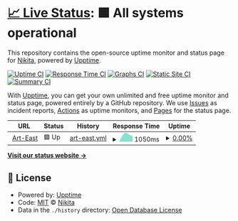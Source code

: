# [📈 Live Status](https://Nikitastore.github.io/Upptime): <!--live status--> **🟩 All systems operational**

This repository contains the open-source uptime monitor and status page for [Nikita](https://Nikitastore.github.io/Upptime), powered by [Upptime](https://github.com/upptime/upptime).

[![Uptime CI](https://github.com/koj-co/upptime/workflows/Uptime%20CI/badge.svg)](https://github.com/koj-co/upptime/actions?query=workflow%3A%22Uptime+CI%22)
[![Response Time CI](https://github.com/koj-co/upptime/workflows/Response%20Time%20CI/badge.svg)](https://github.com/koj-co/upptime/actions?query=workflow%3A%22Response+Time+CI%22)
[![Graphs CI](https://github.com/koj-co/upptime/workflows/Graphs%20CI/badge.svg)](https://github.com/koj-co/upptime/actions?query=workflow%3A%22Graphs+CI%22)
[![Static Site CI](https://github.com/koj-co/upptime/workflows/Static%20Site%20CI/badge.svg)](https://github.com/koj-co/upptime/actions?query=workflow%3A%22Static+Site+CI%22)
[![Summary CI](https://github.com/koj-co/upptime/workflows/Summary%20CI/badge.svg)](https://github.com/koj-co/upptime/actions?query=workflow%3A%22Summary+CI%22)

With [Upptime](https://upptime.js.org), you can get your own unlimited and free uptime monitor and status page, powered entirely by a GitHub repository. We use [Issues](https://github.com/Nikitastore/Upptime/issues) as incident reports, [Actions](https://github.com/Nikitastore/Upptime/actions) as uptime monitors, and [Pages](https://Nikitastore.github.io/Upptime) for the status page.

<!--start: status pages-->
<!-- This summary is generated by Upptime (https://github.com/upptime/upptime) -->
<!-- Do not edit this manually, your changes will be overwritten -->
<!-- prettier-ignore -->
| URL | Status | History | Response Time | Uptime |
| --- | ------ | ------- | ------------- | ------ |
| <img alt="" src="https://favicons.githubusercontent.com/www.art-east.ru" height="13"> [Art-East](https://www.art-east.ru/) | 🟩 Up | [art-east.yml](https://github.com/Nikitastore/Upptime/commits/HEAD/history/art-east.yml) | <details><summary><img alt="Response time graph" src="./graphs/art-east/response-time-week.png" height="20"> 1050ms</summary><br><a href="https://Nikitastore.github.io/Upptime/history/art-east"><img alt="Response time 1050" src="https://img.shields.io/endpoint?url=https%3A%2F%2Fraw.githubusercontent.com%2FNikitastore%2FUpptime%2FHEAD%2Fapi%2Fart-east%2Fresponse-time.json"></a><br><a href="https://Nikitastore.github.io/Upptime/history/art-east"><img alt="24-hour response time 863" src="https://img.shields.io/endpoint?url=https%3A%2F%2Fraw.githubusercontent.com%2FNikitastore%2FUpptime%2FHEAD%2Fapi%2Fart-east%2Fresponse-time-day.json"></a><br><a href="https://Nikitastore.github.io/Upptime/history/art-east"><img alt="7-day response time 1050" src="https://img.shields.io/endpoint?url=https%3A%2F%2Fraw.githubusercontent.com%2FNikitastore%2FUpptime%2FHEAD%2Fapi%2Fart-east%2Fresponse-time-week.json"></a><br><a href="https://Nikitastore.github.io/Upptime/history/art-east"><img alt="30-day response time 1050" src="https://img.shields.io/endpoint?url=https%3A%2F%2Fraw.githubusercontent.com%2FNikitastore%2FUpptime%2FHEAD%2Fapi%2Fart-east%2Fresponse-time-month.json"></a><br><a href="https://Nikitastore.github.io/Upptime/history/art-east"><img alt="1-year response time 1050" src="https://img.shields.io/endpoint?url=https%3A%2F%2Fraw.githubusercontent.com%2FNikitastore%2FUpptime%2FHEAD%2Fapi%2Fart-east%2Fresponse-time-year.json"></a></details> | <details><summary><a href="https://Nikitastore.github.io/Upptime/history/art-east">0.00%</a></summary><a href="https://Nikitastore.github.io/Upptime/history/art-east"><img alt="All-time uptime 0.00%" src="https://img.shields.io/endpoint?url=https%3A%2F%2Fraw.githubusercontent.com%2FNikitastore%2FUpptime%2FHEAD%2Fapi%2Fart-east%2Fuptime.json"></a><br><a href="https://Nikitastore.github.io/Upptime/history/art-east"><img alt="24-hour uptime 0.00%" src="https://img.shields.io/endpoint?url=https%3A%2F%2Fraw.githubusercontent.com%2FNikitastore%2FUpptime%2FHEAD%2Fapi%2Fart-east%2Fuptime-day.json"></a><br><a href="https://Nikitastore.github.io/Upptime/history/art-east"><img alt="7-day uptime 0.00%" src="https://img.shields.io/endpoint?url=https%3A%2F%2Fraw.githubusercontent.com%2FNikitastore%2FUpptime%2FHEAD%2Fapi%2Fart-east%2Fuptime-week.json"></a><br><a href="https://Nikitastore.github.io/Upptime/history/art-east"><img alt="30-day uptime 7.96%" src="https://img.shields.io/endpoint?url=https%3A%2F%2Fraw.githubusercontent.com%2FNikitastore%2FUpptime%2FHEAD%2Fapi%2Fart-east%2Fuptime-month.json"></a><br><a href="https://Nikitastore.github.io/Upptime/history/art-east"><img alt="1-year uptime 0.00%" src="https://img.shields.io/endpoint?url=https%3A%2F%2Fraw.githubusercontent.com%2FNikitastore%2FUpptime%2FHEAD%2Fapi%2Fart-east%2Fuptime-year.json"></a></details>

<!--end: status pages-->

[**Visit our status website →**](https://Nikitastore.github.io/Upptime)

## 📄 License

- Powered by: [Upptime](https://github.com/upptime/upptime)
- Code: [MIT](./LICENSE) © [Nikita](https://Nikitastore.github.io/Upptime)
- Data in the `./history` directory: [Open Database License](https://opendatacommons.org/licenses/odbl/1-0/)
